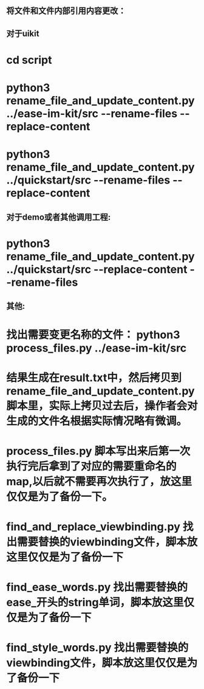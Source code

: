 


## 将文件和文件内部引用内容更改：

## 对于uikit
# cd script
# python3 rename_file_and_update_content.py ../ease-im-kit/src --rename-files --replace-content
# python3 rename_file_and_update_content.py ../quickstart/src --rename-files --replace-content

## 对于demo或者其他调用工程:
# python3 rename_file_and_update_content.py ../quickstart/src  --replace-content --rename-files


## 其他:
# 找出需要变更名称的文件： python3 process_files.py ../ease-im-kit/src
# 结果生成在result.txt中，然后拷贝到rename_file_and_update_content.py脚本里，实际上拷贝过去后，操作者会对生成的文件名根据实际情况略有微调。

# process_files.py 脚本写出来后第一次执行完后拿到了对应的需要重命名的map,以后就不需要再次执行了，放这里仅仅是为了备份一下。
# find_and_replace_viewbinding.py 找出需要替换的viewbinding文件，脚本放这里仅仅是为了备份一下
# find_ease_words.py 找出需要替换的ease_开头的string单词，脚本放这里仅仅是为了备份一下
# find_style_words.py 找出需要替换的viewbinding文件，脚本放这里仅仅是为了备份一下
